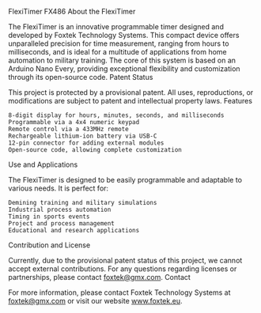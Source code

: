FlexiTimer FX486
About the FlexiTimer

The FlexiTimer is an innovative programmable timer designed and developed by Foxtek Technology Systems.
This compact device offers unparalleled precision for time measurement, ranging from hours to milliseconds,
and is ideal for a multitude of applications from home automation to military training.
The core of this system is based on an Arduino Nano Every, providing exceptional flexibility and customization through its open-source code.
Patent Status

This project is protected by a provisional patent. All uses, reproductions, or modifications are subject to patent and intellectual property laws.
Features

    8-digit display for hours, minutes, seconds, and milliseconds
    Programmable via a 4x4 numeric keypad
    Remote control via a 433MHz remote
    Rechargeable lithium-ion battery via USB-C
    12-pin connector for adding external modules
    Open-source code, allowing complete customization

Use and Applications

The FlexiTimer is designed to be easily programmable and adaptable to various needs. It is perfect for:

    Demining training and military simulations
    Industrial process automation
    Timing in sports events
    Project and process management
    Educational and research applications

Contribution and License

Currently, due to the provisional patent status of this project, we cannot accept external contributions.
For any questions regarding licenses or partnerships, please contact foxtek@gmx.com.
Contact

For more information, please contact Foxtek Technology Systems at foxtek@gmx.com or visit our website www.foxtek.eu.
